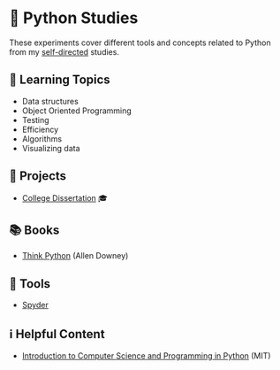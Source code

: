 # :snake: Python Studies

These experiments cover different tools and concepts related to Python from my [self-directed](https://github.com/DanielBrito/self-learning) studies.

## :bookmark_tabs: Learning Topics

- Data structures
- Object Oriented Programming
- Testing
- Efficiency
- Algorithms
- Visualizing data

## :rocket: Projects

- [College Dissertation](https://github.com/DanielBrito/monografia) :mortar_board:

## :books: Books

- [Think Python](https://greenteapress.com/wp/think-python/) (Allen Downey)

## :toolbox: Tools

- [Spyder](https://www.spyder-ide.org/)

## ℹ️ Helpful Content

- [Introduction to Computer Science and Programming in Python](https://ocw.mit.edu/courses/electrical-engineering-and-computer-science/6-0001-introduction-to-computer-science-and-programming-in-python-fall-2016/) (MIT)
